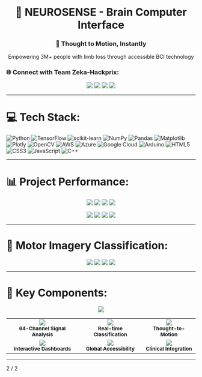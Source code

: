 <h1 align="center">🧠 NEUROSENSE - Brain Computer Interface</h1>
<h3 align="center">💫 Thought to Motion, Instantly</h3>
<p align="center">Empowering 3M+ people with limb loss through accessible BCI technology</p>

### 🌐 Connect with Team Zeka-Hackprix:
<p align="center">
  <a href="https://github.com/Asma-Khanam/Zeka-Hackprix"><img src="https://img.shields.io/badge/GitHub-%23181717.svg?logo=github&logoColor=white"/></a>
  <a href="https://linkedin.com/in/asmakhanam"><img src="https://img.shields.io/badge/LinkedIn-%230077B5.svg?logo=linkedin&logoColor=white"/></a>
  <a href="https://neurosense.zeka-hackprix.com"><img src="https://img.shields.io/badge/Website-%23000000.svg?logo=About.me&logoColor=white"/></a>
  <a href="mailto:contact@zeka-hackprix.com"><img src="https://img.shields.io/badge/Email-%23D14836.svg?logo=gmail&logoColor=white"/></a>
</p>

---

# 💻 Tech Stack:
![Python](https://img.shields.io/badge/python-3670A0?style=plastic&logo=python&logoColor=ffdd54) 
![TensorFlow](https://img.shields.io/badge/TensorFlow-%23FF6F00.svg?style=plastic&logo=TensorFlow&logoColor=white)
![scikit-learn](https://img.shields.io/badge/scikit--learn-%23F7931E.svg?style=plastic&logo=scikit-learn&logoColor=white) 
![NumPy](https://img.shields.io/badge/numpy-%23013243.svg?style=plastic&logo=numpy&logoColor=white) 
![Pandas](https://img.shields.io/badge/pandas-%23150458.svg?style=plastic&logo=pandas&logoColor=white) 
![Matplotlib](https://img.shields.io/badge/Matplotlib-%23ffffff.svg?style=plastic&logo=Matplotlib&logoColor=black) 
![Plotly](https://img.shields.io/badge/Plotly-%233F4F75.svg?style=plastic&logo=plotly&logoColor=white) 
![OpenCV](https://img.shields.io/badge/opencv-%23white.svg?style=plastic&logo=opencv&logoColor=white) 
![AWS](https://img.shields.io/badge/AWS-%23FF9900.svg?style=plastic&logo=amazon-aws&logoColor=white) 
![Azure](https://img.shields.io/badge/azure-%230072C6.svg?style=plastic&logo=microsoftazure&logoColor=white) 
![Google Cloud](https://img.shields.io/badge/GoogleCloud-%234285F4.svg?style=plastic&logo=google-cloud&logoColor=white) 
![Arduino](https://img.shields.io/badge/-Arduino-00979D?style=plastic&logo=Arduino&logoColor=white) 
![HTML5](https://img.shields.io/badge/html5-%23E34F26.svg?style=plastic&logo=html5&logoColor=white) 
![CSS3](https://img.shields.io/badge/css3-%231572B6.svg?style=plastic&logo=css3&logoColor=white) 
![JavaScript](https://img.shields.io/badge/javascript-%23323330.svg?style=plastic&logo=javascript&logoColor=%23F7DF1E) 
![C++](https://img.shields.io/badge/c++-%2300599C.svg?style=plastic&logo=c%2B%2B&logoColor=white)

---

# 📊 Project Performance:
<p align="center">
  <img src="https://img.shields.io/badge/Accuracy-94.2%25-brightgreen?style=for-the-badge&logo=target&logoColor=white" />
  <img src="https://img.shields.io/badge/Latency-<87ms-blue?style=for-the-badge&logo=timer&logoColor=white" />
  <img src="https://img.shields.io/badge/Channels-64-purple?style=for-the-badge&logo=wave&logoColor=white" />
  <img src="https://img.shields.io/badge/Subjects-109-orange?style=for-the-badge&logo=users&logoColor=white" />
</p>

<p align="center">
  <img src="https://img.shields.io/badge/SVM_Model-89.2%25-red?style=flat-square&logo=scikit-learn&logoColor=white" />
  <img src="https://img.shields.io/badge/LDA_Model-86.7%25-yellow?style=flat-square&logo=scikit-learn&logoColor=white" />
  <img src="https://img.shields.io/badge/Gradient_Boosting-91.3%25-green?style=flat-square&logo=scikit-learn&logoColor=white" />
  <img src="https://img.shields.io/badge/Ensemble-94.2%25-brightgreen?style=flat-square&logo=scikit-learn&logoColor=white" />
</p>

---

# 🧠 Motor Imagery Classification:
<p align="center">
  <img src="https://img.shields.io/badge/Left_Hand-95.1%25-success?style=plastic&logo=hand-point-left&logoColor=white" />
  <img src="https://img.shields.io/badge/Right_Hand-93.8%25-success?style=plastic&logo=hand-point-right&logoColor=white" />
  <img src="https://img.shields.io/badge/Feet_Movement-94.6%25-success?style=plastic&logo=directions-walk&logoColor=white" />
  <img src="https://img.shields.io/badge/Tongue_Movement-92.3%25-success?style=plastic&logo=chat&logoColor=white" />
</p>

---

# 🚀 Key Components:
<p align="center">
  <img src="https://github-readme-stats.vercel.app/api/pin/?username=Asma-Khanam&repo=Zeka-Hackprix&theme=tokyonight&hide_border=false" />
</p>

<table align="center">
  <tr>
    <td align="center">
      <img src="https://img.shields.io/badge/🧠-EEG_Processing-blue?style=for-the-badge" />
      <br><sub><b>64-Channel Signal Analysis</b></sub>
    </td>
    <td align="center">
      <img src="https://img.shields.io/badge/☁️-Cloud_ML-green?style=for-the-badge" />
      <br><sub><b>Real-time Classification</b></sub>
    </td>
    <td align="center">
      <img src="https://img.shields.io/badge/🦾-Prosthetic_Control-red?style=for-the-badge" />
      <br><sub><b>Thought-to-Motion</b></sub>
    </td>
  </tr>
  <tr>
    <td align="center">
      <img src="https://img.shields.io/badge/📊-Visualization-purple?style=for-the-badge" />
      <br><sub><b>Interactive Dashboards</b></sub>
    </td>
    <td align="center">
      <img src="https://img.shields.io/badge/🌐-Web_Platform-orange?style=for-the-badge" />
      <br><sub><b>Global Accessibility</b></sub>
    </td>
    <td align="center">
      <img src="https://img.shields.io/badge/🔬-Research_Ready-yellow?style=for-the-badge" />
      <br><sub><b>Clinical Integration</b></sub>
    </td>
  </tr>
</table>

---

<!-- Proudly created by Team Zeka-Hackprix for NEUROSENSE BCI Project -->2 / 2
